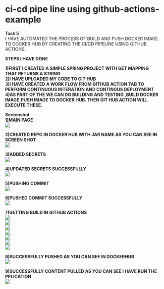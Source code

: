 # ci-cd pipe line using github-actions-example


<b> Task 5 </b></br>
I HAVE AUTOMATED THE PROCESS OF BUILD AND PUSH DOCKER IMAGE TO DOCKER HUB BY CREATING THE CI/CD PIPELINE USING GITHUB ACTIONS. </br>

<b>STEPS I HAVE DONE</b><br>

<b>1)FIRST I CREATED A SIMPLE SPRING PROJECT WITH GET MAPPING THAT RETURNS A STRING </b><br>
<b>2)I HAVE UPLOADED MY CODE TO GIT HUB </b><br>
<b>3)I HAVE CREATED A WORK FLOW FROM GITHUB ACTION TAB TO PERFORM CONTINUOUS INTERATION AND CONTINOUS DEPLOYMENT</b><br>
<b>4)AS PART OF THE WE CAN DO BUILDING AND TESTING ,BUILD DOCKER IMAGE,PUSH IMAGE TO DOCKER HUB. THEN GIT HUB ACTION WILL EXECUTE THESE.</b><br>


<b>Screenshot</b><br>
<b>1)MAIN PAGE</b><br>
<img src="Screenshots/Docker/mainpage.png"> <br/>

<b>2)CREATED REPO IN DOCKER HUB WITH JAR NAME AS YOU CAN SEE IN SCREEN SHOT </b><br>
<img src="Screenshots/Docker/dockerhub.png"> <br/>

<b>3)ADDED SECRETS</b><br>
<img src="Screenshots/Docker/actionsecrets.png"> <br/>

<b>4)UPDATED SECRETS SUCCESSFULLY</b><br>
<img src="Screenshots/Docker/secretsadded.png"> <br/>

<b>5)PUSHING COMMIT</b><br>
<img src="Screenshots/Docker/pushingcommit.png"> <br/>

<b>6)PUSHED COMMIT SUCCESSFULLY</b><br>
<img src="Screenshots/Docker/pushedcommit.png"> <br/>

<b>7)GETTING BUILD IN GITHUB ACTIONS</b><br>
<img src="Screenshots/Docker/build/buildone.png"> <br/>
<img src="Screenshots/Docker/build/buildtwo.png"> <br/>
<img src="Screenshots/Docker/build/Screenshot (186).png"> <br/>
<img src="Screenshots/Docker/build/Screenshot (187).png"> <br/>
<img src="Screenshots/Docker/build/Screenshot (188).png"> <br/>
<img src="Screenshots/Docker/build/Screenshot (190).png"> <br/>
<img src="Screenshots/Docker/build/Screenshot (191).png"> <br/>

<b>8)SUCCESSFULLY PUSHED AS YOU CAN SEE IN DOCKERHUB </b><br>
<img src="Screenshots/Docker/build/successfullypushed.png"><br/>

<b>9)SUCCESSFULLY CONTENT PULLED AS YOU CAN SEE I HAVE RUN THE PPLICATION </b><br>
<img src="Screenshots/Docker/build/pullimagesuccessful.png"><br/>
